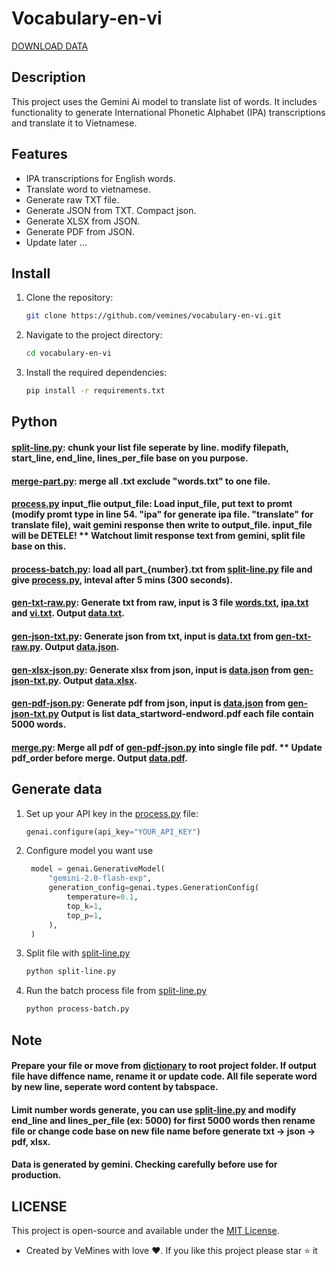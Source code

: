 # Vocabulary-en-vi

[DOWNLOAD DATA](https://download-directory.github.io/?url=https%3A%2F%2Fgithub.com%2Fvemines%2Fvocabulary-en-vi%2Ftree%2Fmain%2Fdictionary%2Fdata)

## Description

This project uses the Gemini Ai model to translate list of words. It includes functionality to generate International Phonetic Alphabet (IPA) transcriptions and translate it to Vietnamese.

## Features

- IPA transcriptions for English words.
- Translate word to vietnamese.
- Generate raw TXT file.
- Generate JSON from TXT. Compact json.
- Generate XLSX from JSON.
- Generate PDF from JSON.
- Update later ...

## Install

1. Clone the repository:
   ```sh
   git clone https://github.com/vemines/vocabulary-en-vi.git
   ```
2. Navigate to the project directory:
   ```sh
   cd vocabulary-en-vi
   ```
3. Install the required dependencies:

   ```sh
   pip install -r requirements.txt
   ```

## Python

#### [split-line.py](split-line.py): chunk your list file seperate by line. modify filepath, start_line, end_line, lines_per_file base on you purpose.

#### [merge-part.py](merge-part.py): merge all .txt exclude "words.txt" to one file.

#### [process.py](process.py) input_flie output_file: Load input_file, put text to promt (modify promt type in line 54. "ipa" for generate ipa file. "translate" for translate file), wait gemini response then write to output_file. input_file will be DETELE! \*\* Watchout limit response text from gemini, split file base on this.

#### [process-batch.py](process-batch.py): load all part\_{number}.txt from [split-line.py](split-line.py) file and give [process.py](process.py), inteval after 5 mins (300 seconds).

#### [gen-txt-raw.py](gen-txt-raw.py): Generate txt from raw, input is 3 file [words.txt](dictionary/words/words.txt), [ipa.txt](dictionary/ipa/ipa.txt) and [vi.txt](dictionary/vi/vi.txt). Output [data.txt](dictionary/data/data.txt).

#### [gen-json-txt.py](gen-json-txt.py): Generate json from txt, input is [data.txt](dictionary/data/data.txt) from [gen-txt-raw.py](gen-txt-raw.py). Output [data.json](dictionary/data/data.json).

#### [gen-xlsx-json.py](gen-xlsx-json.py): Generate xlsx from json, input is [data.json](dictionary/data/data.json) from [gen-json-txt.py](gen-json-txt.py). Output [data.xlsx](dictionary/data/data.xlsx).

#### [gen-pdf-json.py](gen-pdf-json.py): Generate pdf from json, input is [data.json](dictionary/data/data.json) from [gen-json-txt.py](gen-json-txt.py) Output is list data_startword-endword.pdf each file contain 5000 words.

#### [merge.py](merge.py): Merge all pdf of [gen-pdf-json.py](gen-pdf-json.py) into single file pdf. \*\* Update pdf_order before merge. Output [data.pdf](dictionary/data/data.pdf).

## Generate data

1. Set up your API key in the [process.py](process.py) file:
   ```python
   genai.configure(api_key="YOUR_API_KEY")
   ```
2. Configure model you want use
   ```python
    model = genai.GenerativeModel(
        "gemini-2.0-flash-exp",
        generation_config=genai.types.GenerationConfig(
            temperature=0.1,
            top_k=1,
            top_p=1,
        ),
    )
   ```
3. Split file with [split-line.py](split-line.py)
   ```sh
   python split-line.py
   ```
4. Run the batch process file from [split-line.py](split-line.py)
   ```sh
   python process-batch.py
   ```

## Note

#### Prepare your file or move from [dictionary](dictionary) to root project folder. If output file have diffence name, rename it or update code. All file seperate word by new line, seperate word content by tabspace.

#### Limit number words generate, you can use [split-line.py](split-line.py) and modify end_line and lines_per_file (ex: 5000) for first 5000 words then rename file or change code base on new file name before generate txt -> json -> pdf, xlsx.

#### Data is generated by gemini. Checking carefully before use for production.

## LICENSE

This project is open-source and available under the [MIT License](LICENSE).

- Created by VeMines with love ❤️. If you like this project please star ⭐ it
